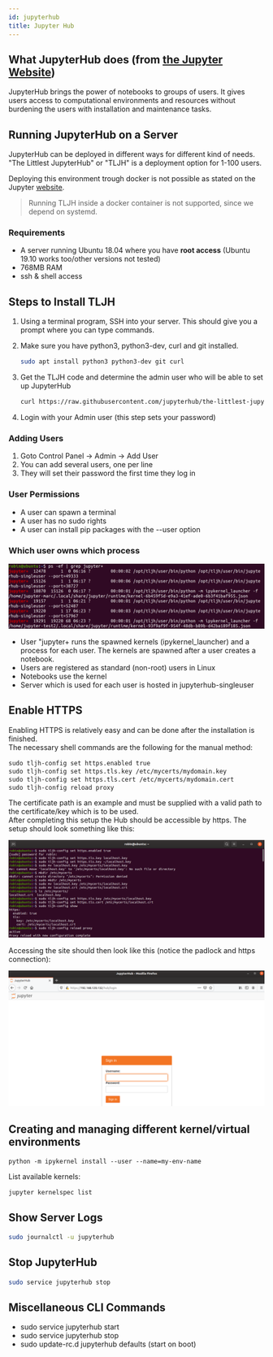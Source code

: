 ```yaml
---
id: jupyterhub
title: Jupyter Hub
---
```


## What JupyterHub does (from [the Jupyter Website](https://jupyter.org/hub))

JupyterHub brings the power of notebooks to groups of users. It gives users access to computational environments and resources without burdening the users with installation and maintenance tasks.

## Running JupyterHub on a Server

JupyterHub can be deployed in different ways for different kind of needs. "The Littlest JupyterHub" or "TLJH" is a deployment option for 1-100 users.

Deploying this environment trough docker is not possible as stated on the Jupyter [website](https://tljh.jupyter.org/en/latest/install/custom-server.html).

> Running TLJH inside a docker container is not supported, since we depend on systemd.

### Requirements

- A server running Ubuntu 18.04 where you have **root access** (Ubuntu 19.10 works too/other versions not tested)
- 768MB RAM
- ssh & shell access

## Steps to Install TLJH

1. Using a terminal program, SSH into your server. This should give you a prompt where you can type commands.

2. Make sure you have python3, python3-dev, curl and git installed.

   ```bash
   sudo apt install python3 python3-dev git curl
   ```

3. Get the TLJH code and determine the admin user who will be able to set up JupyterHub

   ```bash
   curl https://raw.githubusercontent.com/jupyterhub/the-littlest-jupyterhub/master/bootstrap/bootstrap.py | sudo -E python3 - --admin <admin-user-name>
   ```

4. Login with your Admin user (this step sets your password)

### Adding Users

1. Goto Control Panel -> Admin -> Add User
2. You can add several users, one per line
3. They will set their password the first time they log in

### User Permissions

- A user can spawn a terminal
- A user has no sudo rights
- A user can install pip packages with the --user option

### Which user owns which process

![linux-ps](/img/docs/Tools/jupyterHub/linux-ps.png)

- User "jupyter+ runs the spawned kernels (ipykernel_launcher) and a process for each user. The kernels are spawned after a user creates a notebook.
- Users are registered as standard (non-root) users in Linux
- Notebooks use the kernel
- Server which is used for each user is hosted in jupyterhub-singleuser

## Enable HTTPS

Enabling HTTPS is relatively easy and can be done after the installation is finished.  
The necessary shell commands are the following for the manual method:

```CLI
sudo tljh-config set https.enabled true
sudo tljh-config set https.tls.key /etc/mycerts/mydomain.key
sudo tljh-config set https.tls.cert /etc/mycerts/mydomain.cert
sudo tljh-config reload proxy
```

The certificate path is an example and must be supplied with a valid path to the certificate/key which is to be used.  
After completing this setup the Hub should be accessible by https.
The setup should look something like this:

![HttpsSetup](/img/docs/Tools/jupyterHub/httpsConfiguration.PNG)

Accessing the site should then look like this (notice the padlock and https connection):

![HttpsAccess](/img/docs/Tools/jupyterHub/hubWithHttps.PNG)

## Creating and managing different kernel/virtual environments

```CLI
python -m ipykernel install --user --name=my-env-name
```

List available kernels:

```CLI
jupyter kernelspec list
```

## Show Server Logs

```bash
sudo journalctl -u jupyterhub
```

## Stop JupyterHub

```bash
sudo service jupyterhub stop
```

## Miscellaneous CLI Commands

- sudo service jupyterhub start
- sudo service jupyterhub stop
- sudo update-rc.d jupyterhub defaults (start on boot)
